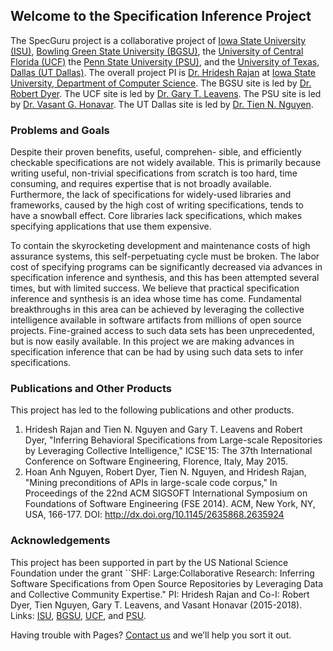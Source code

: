 ## Welcome to the Specification Inference Project

The SpecGuru project is a collaborative project of [Iowa State University (ISU)](http://iastate.edu),
[Bowling Green State University (BGSU)](http://bgsu.edu), the [University of Central Florida (UCF)](http://www.ucf.edu)
the [Penn State University (PSU)](http://psu.edu), and the [University of Texas, Dallas (UT Dallas)](http://utdallas.edu).
The overall project PI is [Dr. Hridesh Rajan](https://www.cs.iastate.edu/~hridesh) at 
[Iowa State University, Department of Computer Science](http://cs.iastate.edu). 
The BGSU site is led by [Dr. Robert Dyer](https://www.cs.bgsu.edu/rdyer/).
The UCF site is led by [Dr. Gary T. Leavens](https://www.eecs.ucf.edu/~leavens/).
The PSU site is led by [Dr. Vasant G. Honavar](https://faculty.ist.psu.edu/vhonavar/).
The UT Dallas site is led by [Dr. Tien N. Nguyen](www.utdallas.edu/~tien.n.nguyen/).

### Problems and Goals

Despite their proven benefits, useful, comprehen- sible, and efficiently checkable 
specifications are not widely available. This is primarily because writing useful, 
non-trivial specifications from scratch is too hard, time consuming, and requires 
expertise that is not broadly available. Furthermore, the lack of specifications 
for widely-used libraries and frameworks, caused by the high cost of writing 
specifications, tends to have a snowball effect. 
Core libraries lack specifications, which makes specifying applications that use 
them expensive. 

To contain the skyrocketing development and maintenance costs of high assurance systems, 
this self-perpetuating cycle must be broken. The labor cost of specifying programs 
can be significantly decreased via advances in specification inference and synthesis, 
and this has been attempted several times, but with limited success. 
We believe that practical specification inference and synthesis is an idea whose 
time has come. Fundamental breakthroughs in this area can be achieved by leveraging 
the collective intelligence available in software artifacts from millions of open 
source projects. Fine-grained access to such data sets has been unprecedented, but 
is now easily available. In this project we are making advances in specification 
inference that can be had by using such data sets to infer specifications.

### Publications and Other Products

This project has led to the following publications and other products. 

1. Hridesh Rajan and Tien N. Nguyen and Gary T. Leavens and Robert Dyer, 
   "Inferring Behavioral Specifications from Large-scale Repositories by Leveraging Collective Intelligence,"
   ICSE'15: The 37th International Conference on Software Engineering, Florence, Italy, May 2015.
2. Hoan Anh Nguyen, Robert Dyer, Tien N. Nguyen, and Hridesh Rajan, 
   "Mining preconditions of APIs in large-scale code corpus," 
   In Proceedings of the 22nd ACM SIGSOFT International Symposium on Foundations of 
   Software Engineering (FSE 2014). ACM, New York, NY, USA, 166-177. DOI: <http://dx.doi.org/10.1145/2635868.2635924>

### Acknowledgements

This project has been supported in part by the US National Science Foundation under the grant 
``SHF: Large:Collaborative Research: Inferring Software Specifications from Open Source 
Repositories by Leveraging Data and Collective Community Expertise."
PI: Hridesh Rajan and Co-I: Robert Dyer, Tien Nguyen, Gary T. Leavens, and Vasant Honavar (2015-2018).
Links: [ISU](https://www.nsf.gov/awardsearch/showAward?AWD_ID=1518897), 
[BGSU](https://www.nsf.gov/awardsearch/showAward?AWD_ID=1518776), 
[UCF](https://www.nsf.gov/awardsearch/showAward?AWD_ID=1518789), and 
[PSU](https://www.nsf.gov/awardsearch/showAward?AWD_ID=1518732).

Having trouble with Pages? [Contact us](mailto://hridesh@iastate.edu) and we’ll help you sort it out.
